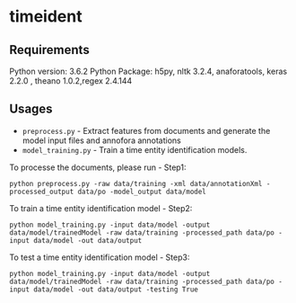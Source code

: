 # timeident

## Requirements
Python version: 3.6.2
Python Package: h5py, nltk 3.2.4, anaforatools, keras 2.2.0 , theano 1.0.2,regex 2.4.144


## Usages

* `preprocess.py` - Extract features from documents and generate the model input files and annofora annotations
* `model_training.py` - Train a time entity identification models.


To processe the documents, please run - Step1:
```
python preprocess.py -raw data/training -xml data/annotationXml -processed_output data/po -model_output data/model
```

To train a time entity identification model - Step2:
```
python model_training.py -input data/model -output data/model/trainedModel -raw data/training -processed_path data/po -input data/model -out data/output
```
To test a time entity identification model - Step3:
```
python model_training.py -input data/model -output data/model/trainedModel -raw data/training -processed_path data/po -input data/model -out data/output -testing True
```
